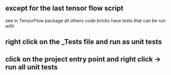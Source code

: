 
## except for the last tensor flow script
see in TensorFlow package 
all others code bricks have tests that can be run with

## right click on the _Tests file and run as unit tests

## click on the project entry point and right click -> run all unit tests